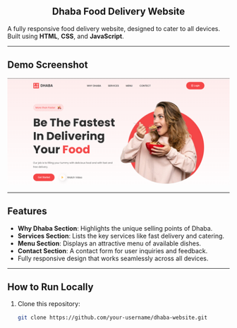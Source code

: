 <h2 align="center">Dhaba Food Delivery Website</h2>

A fully responsive food delivery website, designed to cater to all devices. Built using **HTML**, **CSS**, and **JavaScript**.

---

## Demo Screenshot

![Dhaba Website Preview](./DHABA.png)

---

## Features

- **Why Dhaba Section**: Highlights the unique selling points of Dhaba.
- **Services Section**: Lists the key services like fast delivery and catering.
- **Menu Section**: Displays an attractive menu of available dishes.
- **Contact Section**: A contact form for user inquiries and feedback.
- Fully responsive design that works seamlessly across all devices.

---

## How to Run Locally

1. Clone this repository:
   ```bash
   git clone https://github.com/your-username/dhaba-website.git

